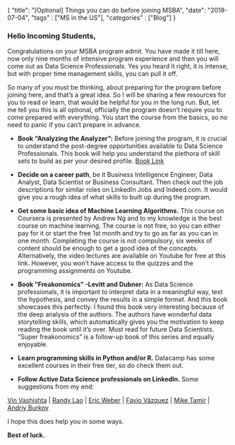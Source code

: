 {
    "title": "[Optional] Things you can do before joining MSBA",
    "date": "2018-07-04",
    "tags" : ["MS in the US"],
    "categories" : ["Blog"]
}

###  Hello Incoming Students,

Congratulations on your MSBA program admit. You have made it till here, now only nine months of intensive program experience and then you will come out as Data Science Professionals. Yes you heard it right, it is intense, but with proper time management skills, you can pull it off.

So many of you must be thinking, about preparing for the program before joining here, and that’s a great idea. So I will be sharing a few resources for you to read or learn, that would be helpful for you in the long run. But, let me tell you this is all optional, officially the program doesn’t require you to come prepared with everything. You start the course from the basics, so no need to panic if you can’t prepare in advance.

* **Book “Analyzing the Analyzer”:** Before joining the program, it is crucial to understand the post-degree opportunities available to Data Science Professionals. This book will help you understand the plethora of skill sets to build as per your desired profile. <a href ="https://www.oreilly.com/data/free/analyzing-the-analyzers.csp" target='blank' >Book Link </a>

* **Decide on a career path**, be it Business Intelligence Engineer, Data Analyst, Data Scientist or Business Consultant. Then check out the job descriptions for similar roles on LinkedIn Jobs and Indeed.com. It would give you a rough idea of what skills to built up during the program.

* **Get some basic idea of Machine Learning Algorithms.** This course on Coursera is presented by Andrew Ng and to my knowledge is the best course on machine learning. The course is not free, so you can either pay for it or start the free 1st month and try to go as far as you can in one month. Completing the course is not compulsory, six weeks of content should be enough to get a good idea of the concepts. Alternatively, the video lectures are available on Youtube for free at this link. However, you won’t have access to the quizzes and the programming assignments on Youtube.

* **Book “Freakonomics” -Levitt and Dubner:** As Data Science professionals, it is important to interpret data in a meaningful way, test the hypothesis, and convey the results in a simple format. And this book showcases this perfectly. I found this book very interesting because of the deep analysis of the authors. The authors have wonderful data storytelling skills, which automatically gives you the motivation to keep reading the book until it’s over. Must read for future Data Scientists. “Super freakonomics” is a follow-up book of this series and equally enjoyable.

* **Learn programming skills in Python and/or R.** Datacamp has some excellent courses in their free tier, so do check them out.

* **Follow Active Data Science professionals on LinkedIn.** Some suggestions from my end:

[Vin Vashishta](https://www.linkedin.com/in/vineetvashishta/) |
[Randy Lao](https://www.linkedin.com/in/randylaosat/) |
[Eric Weber](https://www.linkedin.com/in/eric-weber-060397b7/) |
[Favio Vázquez](https://www.linkedin.com/in/faviovazquez/) |
[Mike Tamir](https://www.linkedin.com/in/miketamir/) |
[Andriy Burkov](https://www.linkedin.com/in/andriyburkov/)

I hope this does help you in some ways.

**Best of luck.**
